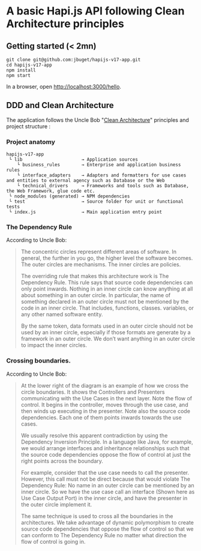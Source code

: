 # A basic Hapi.js API following Clean Architecture principles

## Getting started (< 2mn)

```
git clone git@github.com:jbuget/hapijs-v17-app.git
cd hapijs-v17-app
npm install
npm start
```

In a browser, open [http://localhost:3000/hello](http://localhost:3000/hello).

## DDD and Clean Architecture

The application follows the Uncle Bob "[Clean Architecture](https://8thlight.com/blog/uncle-bob/2012/08/13/the-clean-architecture.html)" principles and project structure :

### Project anatomy

```
hapijs-v17-app 
 └ lib                      → Application sources 
    └ business_rules        → Enterprise and application business rules
    └ interface_adapters    → Adapters and formatters for use cases and entities to external agency such as Database or the Web
    └ technical_drivers     → Frameworks and tools such as Database, the Web Framework, glue code etc.
 └ node_modules (generated) → NPM dependencies
 └ test                     → Source folder for unit or functional tests
 └ index.js                 → Main application entry point
```

### The Dependency Rule

According to Uncle Bob: 

> The concentric circles represent different areas of software. In general, the further in you go, the higher level the software becomes. The outer circles are mechanisms. The inner circles are policies.
> 
> The overriding rule that makes this architecture work is The Dependency Rule. This rule says that source code dependencies can only point inwards. Nothing in an inner circle can know anything at all about something in an outer circle. In particular, the name of something declared in an outer circle must not be mentioned by the code in an inner circle. That includes, functions, classes. variables, or any other named software entity.
> 
> By the same token, data formats used in an outer circle should not be used by an inner circle, especially if those formats are generate by a framework in an outer circle. We don’t want anything in an outer circle to impact the inner circles.

### Crossing boundaries.

According to Uncle Bob:

> At the lower right of the diagram is an example of how we cross the circle boundaries. It shows the Controllers and Presenters communicating with the Use Cases in the next layer. Note the flow of control. It begins in the controller, moves through the use case, and then winds up executing in the presenter. Note also the source code dependencies. Each one of them points inwards towards the use cases.
> 
> We usually resolve this apparent contradiction by using the Dependency Inversion Principle. In a language like Java, for example, we would arrange interfaces and inheritance relationships such that the source code dependencies oppose the flow of control at just the right points across the boundary.
> 
> For example, consider that the use case needs to call the presenter. However, this call must not be direct because that would violate The Dependency Rule: No name in an outer circle can be mentioned by an inner circle. So we have the use case call an interface (Shown here as Use Case Output Port) in the inner circle, and have the presenter in the outer circle implement it.
> 
> The same technique is used to cross all the boundaries in the architectures. We take advantage of dynamic polymorphism to create source code dependencies that oppose the flow of control so that we can conform to The Dependency Rule no matter what direction the flow of control is going in.